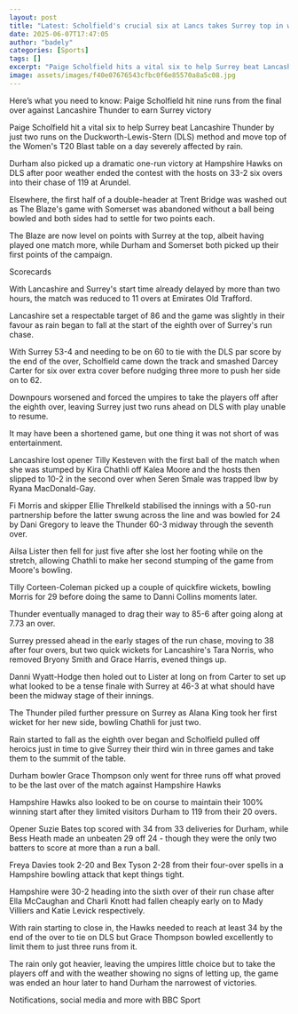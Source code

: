 ```yaml
---
layout: post
title: "Latest: Scholfield's crucial six at Lancs takes Surrey top in women's Blast"
date: 2025-06-07T17:47:05
author: "badely"
categories: [Sports]
tags: []
excerpt: "Paige Scholfield hits a vital six to help Surrey beat Lancashire Thunder by just two runs on DLS and move top of the Women's T20 Blast table."
image: assets/images/f40e07676543cfbc0f6e85570a8a5c08.jpg
---
```


Here’s what you need to know: Paige Scholfield hit nine runs from the final over against Lancashire Thunder to earn Surrey victory

Paige Scholfield hit a vital six to help Surrey beat Lancashire Thunder by just two runs on the Duckworth-Lewis-Stern (DLS) method and move top of the Women's T20 Blast table on a day severely affected by rain.

Durham also picked up a dramatic one-run victory at Hampshire Hawks on DLS after poor weather ended the contest with the hosts on 33-2 six overs into their chase of 119 at Arundel.

Elsewhere, the first half of a double-header at Trent Bridge was washed out as The Blaze's game with Somerset was abandoned without a ball being bowled and both sides had to settle for two points each.

The Blaze are now level on points with Surrey at the top, albeit having played one match more, while Durham and Somerset both picked up their first points of the campaign.

Scorecards

With Lancashire and Surrey's start time already delayed by more than two hours, the match was reduced to 11 overs at Emirates Old Trafford.

Lancashire set a respectable target of 86 and the game was slightly in their favour as rain began to fall at the start of the eighth over of Surrey's run chase.

With Surrey 53-4 and needing to be on 60 to tie with the DLS par score by the end of the over, Scholfield came down the track and smashed Darcey Carter for six over extra cover before nudging three more to push her side on to 62.

Downpours worsened and forced the umpires to take the players off after the eighth over, leaving Surrey just two runs ahead on DLS with play unable to resume.

It may have been a shortened game, but one thing it was not short of was entertainment.

Lancashire lost opener Tilly Kesteven with the first ball of the match when she was stumped by Kira Chathli off Kalea Moore and the hosts then slipped to 10-2 in the second over when Seren Smale was trapped lbw by Ryana MacDonald-Gay.

Fi Morris and skipper Ellie Threlkeld stabilised the innings with a 50-run partnership before the latter swung across the line and was bowled for 24 by Dani Gregory to leave the Thunder 60-3 midway through the seventh over.

Ailsa Lister then fell for just five after she lost her footing while on the stretch, allowing Chathli to make her second stumping of the game from Moore's bowling.

Tilly Corteen-Coleman picked up a couple of quickfire wickets, bowling Morris for 29 before doing the same to Danni Collins moments later.

Thunder eventually managed to drag their way to 85-6 after going along at 7.73 an over.

Surrey pressed ahead in the early stages of the run chase, moving to 38 after four overs, but two quick wickets for Lancashire's Tara Norris, who removed Bryony Smith and Grace Harris, evened things up.

Danni Wyatt-Hodge then holed out to Lister at long on from Carter to set up what looked to be a tense finale with Surrey at 46-3 at what should have been the midway stage of their innings.

The Thunder piled further pressure on Surrey as Alana King took her first wicket for her new side, bowling Chathli for just two.

Rain started to fall as the eighth over began and Scholfield pulled off heroics just in time to give Surrey their third win in three games and take them to the summit of the table.

Durham bowler Grace Thompson only went for three runs off what proved to be the last over of the match against Hampshire Hawks

Hampshire Hawks also looked to be on course to maintain their 100% winning start after they limited visitors Durham to 119 from their 20 overs.

Opener Suzie Bates top scored with 34 from 33 deliveries for Durham, while Bess Heath made an unbeaten 29 off 24 - though they were the only two batters to score at more than a run a ball.

Freya Davies took 2-20 and Bex Tyson 2-28 from their four-over spells in a Hampshire bowling attack that kept things tight.

Hampshire were 30-2 heading into the sixth over of their run chase after Ella McCaughan and Charli Knott had fallen cheaply early on to Mady Villiers and Katie Levick respectively.

With rain starting to close in, the Hawks needed to reach at least 34 by the end of the over to tie on DLS but Grace Thompson bowled excellently to limit them to just three runs from it.

The rain only got heavier, leaving the umpires little choice but to take the players off and with the weather showing no signs of letting up, the game was ended an hour later to hand Durham the narrowest of victories.

Notifications, social media and more with BBC Sport

